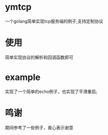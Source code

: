 # ymtcp

一个golang简单实现tcp服务端的例子,支持定制协议

# 使用

简单实现协议的解析和回调函数即可

# example 

实现了一个简单的echo例子，也实现了平滑重启;


# 鸣谢

期间参考了一些例子，衷心表示谢意
